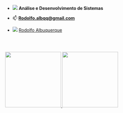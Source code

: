 

- <img src="https://img.icons8.com/emoji/18/000000/man-student.png"/> **Análise e Desenvolvimento de Sistemas**

- 📫 **Rodolfo.albqq@gmail.com**
- <img src="https://img.icons8.com/fluent/18/000000/linkedin.png"/> <a href="https://www.linkedin.com/in/rodolfo-albuquerque-0ab2091a3/">Rodolfo Albuquerque</a>

   <br>
   <br>
<div>
  <a href="https://github.com/rodolfoalbqq">
  <img height="180em" src="https://github-readme-stats.vercel.app/api?username=rodolfoalbqq&show_icons=true&theme=dracula&include_all_commits=true&count_private=true"/>
  <img height="180em" src="https://github-readme-stats.vercel.app/api/top-langs/?username=rodolfoalbqq&layout=compact&langs_count=7&theme=dracula"/>
</div>
  <br>
  <br>

